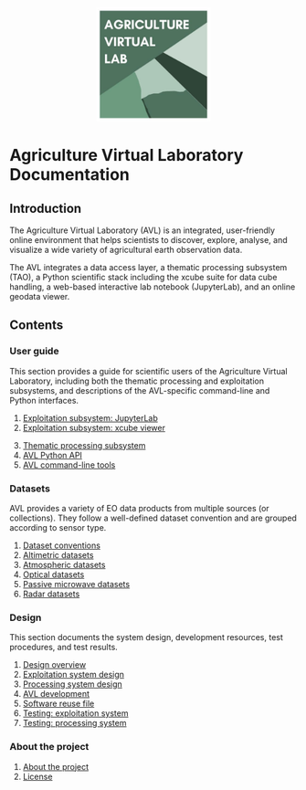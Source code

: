 <p align="center">
    <img src="img/avl-logo.jpg" alt="AVL Logo" style="height: 200px; width:200px;"/>
</p>

# Agriculture Virtual Laboratory Documentation

## Introduction

The Agriculture Virtual Laboratory (AVL) is an integrated, user-friendly online
environment that helps scientists to discover, explore, analyse, and visualize a
wide variety of agricultural earth observation data.

The AVL integrates a data access layer, a thematic processing subsystem (TAO), a
Python scientific stack including the xcube suite for data cube handling, a
web-based interactive lab notebook (JupyterLab), and an online geodata viewer.

## Contents

### User guide

This section provides a guide for scientific users of the Agriculture Virtual
Laboratory, including both the thematic processing and exploitation subsystems,
and descriptions of the AVL-specific command-line and Python interfaces.

1. [Exploitation subsystem: JupyterLab](guide/exploitation/jupyter.md)
2. [Exploitation subsystem: xcube viewer](guide/exploitation/viewer.md)
<!-- 3. [Exploitation subsystem: xcube catalogue](guide/exploitation/catalogue.md) -->
3. [Thematic processing subsystem](guide/processing/index.md)
4. [AVL Python API](guide/python-api.md)
5. [AVL command-line tools](guide/tools.md)

### Datasets

AVL provides a variety of EO data products from multiple sources (or
collections). They follow a well-defined dataset convention and are grouped
according to sensor type.

1. [Dataset conventions](datasets/conventions.md)
2. [Altimetric datasets](datasets/altimetric.md)
3. [Atmospheric datasets](datasets/atmospheric.md)
4. [Optical datasets](datasets/optical.md)
5. [Passive microwave datasets](datasets/passive_microwave.md)
6. [Radar datasets](datasets/radar.md)

### Design

This section documents the system design, development resources, test
procedures, and test results.

1. [Design overview](design/index.md)
2. [Exploitation system design](design/exploitation/index.md)
3. [Processing system design](design/processing/index.md)
4. [AVL development](design/development.md)
5. [Software reuse file](design/reuse.md)
6. [Testing: exploitation system](design/testing/exploitation.md)
7. [Testing: processing system](design/testing/processing.md)

### About the project

1. [About the project](about/index.md)
2. [License](about/license.md)

